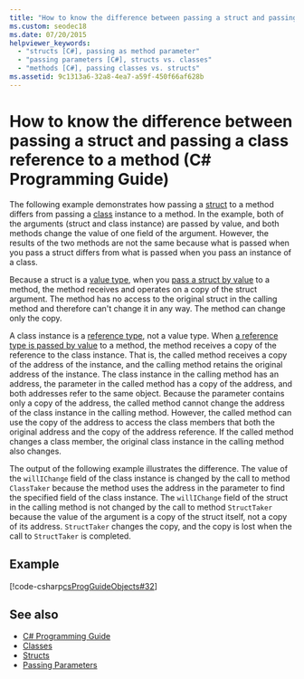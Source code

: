 ```yaml
---
title: "How to know the difference between passing a struct and passing a class reference to a method - C# Programming Guide"
ms.custom: seodec18
ms.date: 07/20/2015
helpviewer_keywords: 
  - "structs [C#], passing as method parameter"
  - "passing parameters [C#], structs vs. classes"
  - "methods [C#], passing classes vs. structs"
ms.assetid: 9c1313a6-32a8-4ea7-a59f-450f66af628b
---
```

# How to know the difference between passing a struct and passing a class reference to a method (C# Programming Guide)
The following example demonstrates how passing a [struct](../../language-reference/keywords/struct.md) to a method differs from passing a [class](../../language-reference/keywords/class.md) instance to a method. In the example, both of the arguments (struct and class instance) are passed by value, and both methods change the value of one field of the argument. However, the results of the two methods are not the same because what is passed when you pass a struct differs from what is passed when you pass an instance of a class.  
  
 Because a struct is a [value type](../../language-reference/keywords/value-types.md), when you [pass a struct by value](./passing-value-type-parameters.md) to a method, the method receives and operates on a copy of the struct argument. The method has no access to the original struct in the calling method and therefore can't change it in any way. The method can change only the copy.  
  
 A class instance is a [reference type](../../language-reference/keywords/reference-types.md), not a value type. When [a reference type is passed by value](./passing-reference-type-parameters.md) to a method, the method receives a copy of the reference to the class instance. That is, the called method receives a copy of the address of the instance, and the calling method retains the original address of the instance. The class instance in the calling method has an address, the parameter in the called method has a copy of the address, and both addresses refer to the same object. Because the parameter contains only a copy of the address, the called method cannot change the address of the class instance in the calling method. However, the called method can use the copy of the address to access the class members that both the original address and the copy of the address reference. If the called method changes a class member, the original class instance in the calling method also changes.  
  
 The output of the following example illustrates the difference. The value of the `willIChange` field of the class instance is changed by the call to method `ClassTaker` because the method uses the address in the parameter to find the specified field of the class instance. The `willIChange` field of the struct in the calling method is not changed by the call to method `StructTaker` because the value of the argument is a copy of the struct itself, not a copy of its address. `StructTaker` changes the copy, and the copy is lost when the call to `StructTaker` is completed.  
  
## Example  
 [!code-csharp[csProgGuideObjects#32](~/samples/snippets/csharp/VS_Snippets_VBCSharp/csProgGuideObjects/CS/Objects.cs#32)]  
  
## See also

- [C# Programming Guide](../index.md)
- [Classes](./classes.md)
- [Structs](./structs.md)
- [Passing Parameters](./passing-parameters.md)
